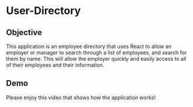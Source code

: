 # User-Directory  

## Objective  
This application is an employee directory that uses React to allow an employer or manager to search through a list of employees, and search for them by name. This will allow the employer quickly and easily access to all of their employees and their information.  

## Demo
Please enjoy this video that shows how the application works!


